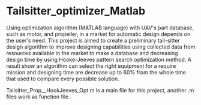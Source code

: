 # Tailsitter_optimizer_Matlab

Using optimization algorithm (MATLAB language) with UAV's part database, such as motor, and propeller, in a market for automatic design depends on the user's need.
This project is aimed to create a preliminary tail-sitter design algorithm to improve designing capabilities using collected data from resources available in the market to make a database and decreasing design time by using Hooke-Jeeves pattern search optimization method. A result show an algorithm can select the right equipment for a require mission and designing time are decrease up to 60% from the whole time that used to compare every possible solution.

Tailsitter_Prop__HookJeeves_Opt.m is a main file for this project, another .m files work as function file.
